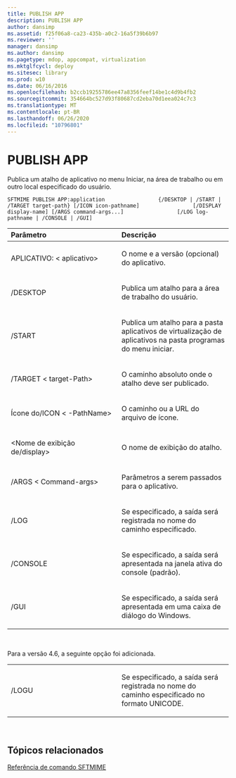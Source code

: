 ```yaml
---
title: PUBLISH APP
description: PUBLISH APP
author: dansimp
ms.assetid: f25f06a8-ca23-435b-a0c2-16a5f39b6b97
ms.reviewer: ''
manager: dansimp
ms.author: dansimp
ms.pagetype: mdop, appcompat, virtualization
ms.mktglfcycl: deploy
ms.sitesec: library
ms.prod: w10
ms.date: 06/16/2016
ms.openlocfilehash: b2ccb19255786ee47a8356feef14be1c4d9b4fb2
ms.sourcegitcommit: 354664bc527d93f80687cd2eba70d1eea024c7c3
ms.translationtype: MT
ms.contentlocale: pt-BR
ms.lasthandoff: 06/26/2020
ms.locfileid: "10796801"
---
```

# PUBLISH APP


Publica um atalho de aplicativo no menu Iniciar, na área de trabalho ou em outro local especificado do usuário.

`SFTMIME PUBLISH APP:application                 {/DESKTOP | /START | /TARGET target-path} [/ICON icon-pathname]                 [/DISPLAY display-name] [/ARGS command-args...]                 [/LOG log-pathname | /CONSOLE | /GUI]`

<table>
<colgroup>
<col width="50%" />
<col width="50%" />
</colgroup>
<thead>
<tr class="header">
<th align="left">Parâmetro</th>
<th align="left">Descrição</th>
</tr>
</thead>
<tbody>
<tr class="odd">
<td align="left"><p>APLICATIVO: &lt; aplicativo&gt;</p></td>
<td align="left"><p>O nome e a versão (opcional) do aplicativo.</p></td>
</tr>
<tr class="even">
<td align="left"><p>/DESKTOP</p></td>
<td align="left"><p>Publica um atalho para a área de trabalho do usuário.</p></td>
</tr>
<tr class="odd">
<td align="left"><p>/START</p></td>
<td align="left"><p>Publica um atalho para a pasta aplicativos de virtualização de aplicativos na pasta programas do menu iniciar.</p></td>
</tr>
<tr class="even">
<td align="left"><p>/TARGET &lt; target-Path&gt;</p></td>
<td align="left"><p>O caminho absoluto onde o atalho deve ser publicado.</p></td>
</tr>
<tr class="odd">
<td align="left"><p>Ícone do/ICON &lt; -PathName&gt;</p></td>
<td align="left"><p>O caminho ou a URL do arquivo de ícone.</p></td>
</tr>
<tr class="even">
<td align="left"><p>&lt;Nome de exibição de/display&gt;</p></td>
<td align="left"><p>O nome de exibição do atalho.</p></td>
</tr>
<tr class="odd">
<td align="left"><p>/ARGS &lt; Command-args&gt;</p></td>
<td align="left"><p>Parâmetros a serem passados para o aplicativo.</p></td>
</tr>
<tr class="even">
<td align="left"><p>/LOG</p></td>
<td align="left"><p>Se especificado, a saída será registrada no nome do caminho especificado.</p></td>
</tr>
<tr class="odd">
<td align="left"><p>/CONSOLE</p></td>
<td align="left"><p>Se especificado, a saída será apresentada na janela ativa do console (padrão).</p></td>
</tr>
<tr class="even">
<td align="left"><p>/GUI</p></td>
<td align="left"><p>Se especificado, a saída será apresentada em uma caixa de diálogo do Windows.</p></td>
</tr>
</tbody>
</table>

 

Para a versão 4.6, a seguinte opção foi adicionada.

<table>
<colgroup>
<col width="50%" />
<col width="50%" />
</colgroup>
<tbody>
<tr class="odd">
<td align="left"><p>/LOGU</p></td>
<td align="left"><p>Se especificado, a saída será registrada no nome do caminho especificado no formato UNICODE.</p></td>
</tr>
</tbody>
</table>

 

## Tópicos relacionados


[Referência de comando SFTMIME](sftmime--command-reference.md)

 

 





